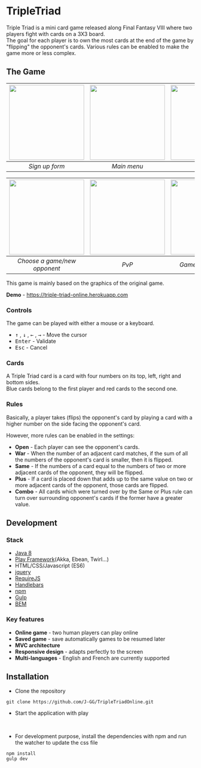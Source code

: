# TripleTriad

Triple Triad is a mini card game released along Final Fantasy VIII where two players fight with cards on a 3X3 board.  
The goal for each player is to own the most cards at the end of the game by "flipping" the opponent's cards. Various rules can be enabled to make the game more or less complex.
## The Game

| <img src="https://image.ibb.co/i9wqnR/signup.png" width="200" />  | <img src="https://image.ibb.co/jyOvnR/loggedinmenu.png" width="200" /> | <img src="https://preview.ibb.co/btHwSR/settings.png" width="200" />
| :---: | :---:  | :---: |
| *Sign up form* | *Main menu* | *Settings*

| <img src="https://image.ibb.co/fTGRu6/2players_Choice.png" width="200" /> | <img src="https://preview.ibb.co/cuTjgm/2players.png" width="200" /> | <img src="https://image.ibb.co/kjNAMm/1player.png" width="200"/>
| :---: | :---: | :---: |
| *Choose a game/new opponent* | *PvP* | *Game against the AI*

This game is mainly based on the graphics of the original game.

**Demo** - https://triple-triad-online.herokuapp.com

### Controls

The game can be played with either a mouse or a keyboard.

* <kbd>↑</kbd> , <kbd>↓</kbd> , <kbd>←</kbd> , <kbd>→</kbd> - Move the cursor
* <kbd>Enter</kbd> - Validate
* <kbd>Esc</kbd> - Cancel

### Cards

A Triple Triad card is a card with four numbers on its top, left, right and bottom sides.  
Blue cards belong to the first player and red cards to the second one.
### Rules

 Basically, a player takes (flips) the opponent's card by playing a card with a higher number on the side facing the opponent's card.

However, more rules can be enabled in the settings:  
* **Open** - Each player can see the opponent's cards.
* **War** - When the number of an adjacent card matches, if the sum of all the numbers of the opponent's card is smaller, then it is flipped.
* **Same** - If the numbers of a card equal to the numbers of two or more adjacent cards of the opponent, they will be flipped.
* **Plus** - If a card is placed down that adds up to the same value on two or more adjacent cards of the opponent, those cards are flipped.
* **Combo** - All cards which were turned over by the Same or Plus rule can turn over surrounding opponent's cards if the former have a greater value.

## Development

### Stack

* [Java 8](https://www.java.com)
* [Play Framework](https://www.playframework.com/)(Akka, Ebean, Twirl...)
* HTML/CSS/Javascript (ES6)
* [jquery](https://jquery.com)
* [RequireJS](http://requirejs.org)
* [Handlebars](http://handlebarsjs.com)
* [npm](https://www.npmjs.com)
* [Gulp](https://gulpjs.com)
* [BEM](http://getbem.com)

### Key features

* **Online game** - two human players can play online
* **Saved game** - save automatically games to be resumed later
* **MVC architecture**
* **Responsive design** - adapts perfectly to the screen
* **Multi-languages** - English and French are currently supported

## Installation

* Clone the repository
```
git clone https://github.com/J-GG/TripleTriadOnline.git
```

* Start the application with play

<br />


* For development purpose, install the dependencies with npm and run the watcher to update the css file
```
npm install
gulp dev
```
